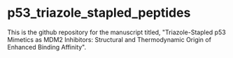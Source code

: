# p53_triazole_stapled_peptides
This is the github repository for the manuscript titled, "Triazole-Stapled p53 Mimetics as MDM2 Inhibitors: Structural and Thermodynamic Origin of Enhanced Binding Affinity".
